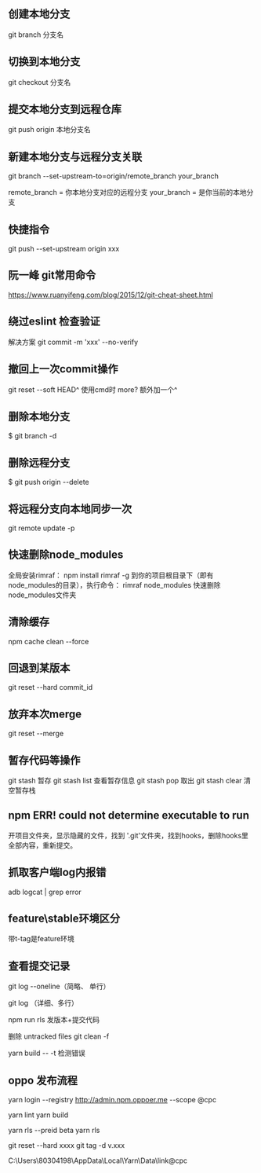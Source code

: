 
## 创建本地分支
git branch 分支名

## 切换到本地分支
git checkout 分支名

## 提交本地分支到远程仓库
git push origin 本地分支名

## 新建本地分支与远程分支关联
git branch --set-upstream-to=origin/remote_branch  your_branch

remote_branch = 你本地分支对应的远程分支
your_branch = 是你当前的本地分支

## 快捷指令
git push --set-upstream origin  xxx

## 阮一峰  git常用命令
https://www.ruanyifeng.com/blog/2015/12/git-cheat-sheet.html


## 绕过eslint 检查验证
解决方案 git commit -m 'xxx' --no-verify

## 撤回上一次commit操作
git reset --soft HEAD^
使用cmd时 more? 额外加一个^

## 删除本地分支
$ git branch -d <BranchName>

## 删除远程分支
$ git push origin --delete <BranchName>

## 将远程分支向本地同步一次
git remote update -p

## 快速删除node_modules
全局安装rimraf：
npm install rimraf -g
到你的项目根目录下（即有node_modules的目录），执行命令：
rimraf node_modules 快速删除node_modules文件夹

## 清除缓存
npm cache clean --force

## 回退到某版本
git reset --hard commit_id

## 放弃本次merge
git reset --merge

## 暂存代码等操作
git stash 暂存
git stash list 查看暂存信息
git stash pop 取出
git stash clear 清空暂存栈

## npm ERR! could not determine executable to run
开项目文件夹，显示隐藏的文件，找到 '.git'文件夹，找到hooks，删除hooks里全部内容，重新提交。

## 抓取客户端log内报错
adb logcat | grep error

## feature\stable环境区分
带t-tag是feature环境

## 查看提交记录
git log --oneline（简略、 单行）

git log （详细、多行）



npm run rls 发版本+提交代码

删除 untracked files
git clean -f


yarn build -- -t 检测错误



## oppo 发布流程

yarn login --registry http://admin.npm.oppoer.me --scope @cpc

yarn lint
yarn build

yarn rls --preid beta
yarn rls

git reset --hard xxxx
git tag -d v.xxx



C:\Users\80304198\AppData\Local\Yarn\Data\link\@cpc
